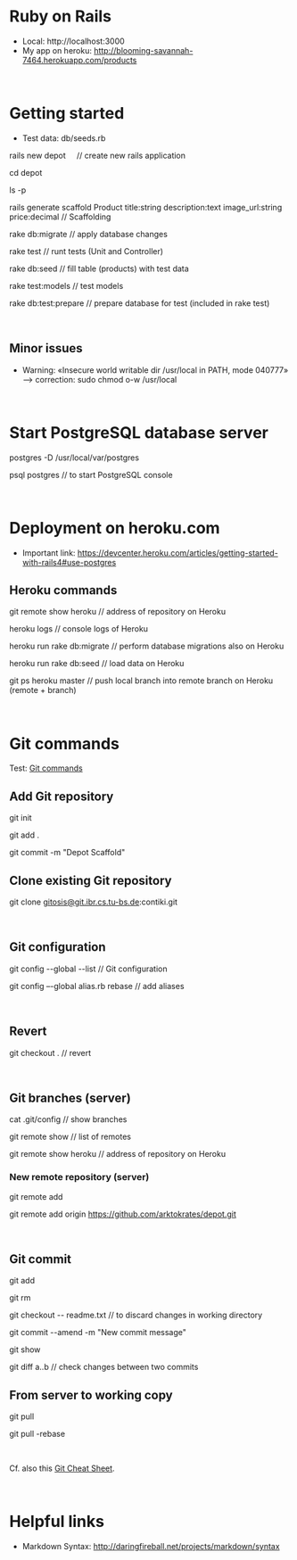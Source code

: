 Ruby on Rails
=============

* Local: http://localhost:3000
* My app on heroku: http://blooming-savannah-7464.herokuapp.com/products


&nbsp;


Getting started
===============


* Test data: db/seeds.rb


rails new depot &nbsp;&nbsp;&nbsp; // create new rails application

cd depot

ls -p

rails generate scaffold Product title:string description:text image_url:string price:decimal	// Scaffolding

rake db:migrate     // apply database changes

rake test		// runt tests (Unit and Controller)

rake db:seed	// fill table (products) with test data

rake test:models	// test models

rake db:test:prepare		// prepare database for test (included in rake test)


&nbsp;


## Minor issues

* Warning: «Insecure world writable dir /usr/local in PATH, mode 040777» --> correction: sudo chmod o-w /usr/local



&nbsp;



Start PostgreSQL database server
================================

postgres -D /usr/local/var/postgres

psql postgres   // to start PostgreSQL console



&nbsp;



Deployment on heroku.com
========================

* Important link: https://devcenter.heroku.com/articles/getting-started-with-rails4#use-postgres


## Heroku commands

git remote show heroku		// address of repository on Heroku

heroku logs		// console logs of Heroku

heroku run rake db:migrate		// perform database migrations also on Heroku

heroku run rake db:seed		// load data on Heroku

git ps heroku master		// push local branch into remote branch on Heroku (remote + branch)



&nbsp;




Git commands
============

Test: [Git commands](/Git_commands.md)


## Add Git repository

git init

git add .

git commit -m "Depot Scaffold"


## Clone existing Git repository

git clone gitosis@git.ibr.cs.tu-bs.de:contiki.git


&nbsp;


## Git configuration

git config --global --list		// Git configuration

git config –-global alias.rb rebase		// add aliases


&nbsp;


## Revert

git checkout .		// revert


&nbsp;



## Git branches (server)

cat .git/config		// show branches

git remote show		// list of remotes

git remote show heroku	// address of repository on Heroku


### New remote repository (server)

git remote add <name> <giturl>

git remote add origin https://github.com/arktokrates/depot.git


&nbsp;



## Git commit

git add <file>

git rm <file>

git checkout -- readme.txt		// to discard changes in working directory

git commit --amend -m "New commit message"

git show <commit>

git diff a..b	// check changes between two commits


## From server to working copy

git pull

git pull -rebase



&nbsp;



Cf. also this [Git Cheat Sheet](http://cheat.errtheblog.com/s/git).


&nbsp;


Helpful links
=============

* Markdown Syntax: http://daringfireball.net/projects/markdown/syntax


